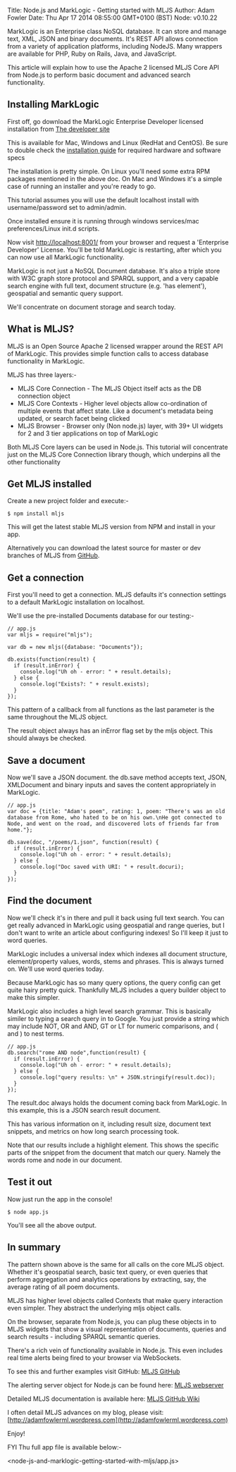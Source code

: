 Title: Node.js and MarkLogic - Getting started with MLJS
Author: Adam Fowler
Date: Thu Apr 17 2014 08:55:00 GMT+0100 (BST)
Node: v0.10.22

MarkLogic is an Enterprise class NoSQL database. It can store and manage text, XML, JSON and binary documents.
It's REST API allows connection from a variety of application platforms, including NodeJS. Many wrappers are
available for PHP, Ruby on Rails, Java, and JavaScript.

This article will explain how to use the Apache 2 licensed MLJS Core API from Node.js to perform basic document
and advanced search functionality.

## Installing MarkLogic

First off, go download the MarkLogic Enterprise Developer licensed installation from [The developer site](http://developer.marklogic.com/products)

This is available for Mac, Windows and Linux (RedHat and CentOS). Be sure to double check the
[installation guide](http://docs.marklogic.com/guide/installation/intro#chapter) for required
hardware and software specs

The installation is pretty simple. On Linux you'll need some extra RPM packages mentioned in the above doc. On Mac and Windows
it's a simple case of running an installer and you're ready to go.

This tutorial assumes you will use the default localhost install with username/password set to admin/admin.

Once installed ensure it is running through windows services/mac preferences/Linux init.d scripts.

Now visit [http://localhost:8001/](http://localhost:8001/) from your browser and request a 'Enterprise Developer' License. You'll be told MarkLogic
is restarting, after which you can now use all MarkLogic functionality.

MarkLogic is not just a NoSQL Document database. It's also a triple store with W3C graph store protocol and SPARQL support,
and a very capable search engine with full text, document structure (e.g. 'has element'), geospatial and semantic query support.

We'll concentrate on document storage and search today.

## What is MLJS?

MLJS is an Open Source Apache 2 licensed wrapper around the REST API of MarkLogic. This provides simple function calls to
access database functionality in MarkLogic.

MLJS has three layers:-

 - MLJS Core Connection - The MLJS Object itself acts as the DB connection object
 - MLJS Core Contexts - Higher level objects allow co-ordination of multiple events that affect state. Like a document's metadata being updated, or search facet being clicked
 - MLJS Browser - Browser only (Non node.js) layer, with 39+ UI widgets for 2 and 3 tier applications on top of MarkLogic

Both MLJS Core layers can be used in Node.js. This tutorial will concentrate just on the MLJS Core Connection library though,
which underpins all the other functionality

## Get MLJS installed

Create a new project folder and execute:-

    $ npm install mljs

This will get the latest stable MLJS version from NPM and install in your app.

Alternatively you can download the latest source for master or dev branches of MLJS from [GitHub](https://github.com/adamfowleruk/mljs).

## Get a connection

First you'll need to get a connection. MLJS defaults it's connection settings to a default MarkLogic installation on localhost.

We'll use the pre-installed Documents database for our testing:-

    // app.js
    var mljs = require("mljs");

    var db = new mljs({database: "Documents"});

    db.exists(function(result) {
      if (result.inError) {
        console.log("Uh oh - error: " + result.details);
      } else {
        console.log("Exists?: " + result.exists);
      }
    });

This pattern of a callback from all functions as the last parameter is the same throughout the MLJS object.

The result object always has an inError flag set by the mljs object. This should always be checked.

## Save a document

Now we'll save a JSON document. the db.save method accepts text, JSON, XMLDocument and binary inputs and saves the content appropriately in MarkLogic.

    // app.js
    var doc = {title: "Adam's poem", rating: 1, poem: "There's was an old database from Rome, who hated to be on his own.\nHe got connected to Node, and went on the road, and discovered lots of friends far from home."};

    db.save(doc, "/poems/1.json", function(result) {
      if (result.inError) {
        console.log("Uh oh - error: " + result.details);
      } else {
        console.log("Doc saved with URI: " + result.docuri);
      }
    });

## Find the document

Now we'll check it's in there and pull it back using full text search. You can get really advanced in MarkLogic using geospatial
and range queries, but I don't want to write an article about configuring indexes! So I'll keep it just to word queries.

MarkLogic includes a universal index which indexes all document structure, element/property values, words, stems and phrases. This
is always turned on. We'll use word queries today.

Because MarkLogic has so many query options, the query config can get quite hairy pretty quick. Thankfully MLJS includes a query builder
object to make this simpler.

MarkLogic also includes a high level search grammar. This is basically similer to typing a search query in to Google. You just provide a string
which may include NOT, OR and AND, GT or LT for numeric comparisons, and ( and ) to nest terms.

    // app.js
    db.search("rome AND node",function(result) {
      if (result.inError) {
        console.log("Uh oh - error: " + result.details);
      } else {
        console.log("query results: \n" + JSON.stringify(result.doc));
      }
    });

The result.doc always holds the document coming back from MarkLogic. In this example, this is a JSON search result document.

This has various information on it, including result size, document text snippets, and metrics on how long search processing took.

Note that our results include a highlight element. This shows the specific parts of the snippet from the document that match our query.
Namely the words rome and node in our document.

## Test it out

Now just run the app in the console!

    $ node app.js

You'll see all the above output.

## In summary

The pattern shown above is the same for all calls on the core MLJS object. Whether it's geospatial search, basic text query, or even
queries that perform aggregation and analytics operations by extracting, say, the average rating of all poem documents.

MLJS has higher level objects called Contexts that make query interaction even simpler. They abstract the underlying mljs object calls.

On the browser, separate from Node.js, you can plug these objects in to MLJS widgets that show a visual representation of documents,
queries and search results - including SPARQL semantic queries.

There's a rich vein of functionality available in Node.js. This even includes real time alerts being fired to your browser via WebSockets.

To see this and further examples visit GitHub: [MLJS GitHub](https://github.com/adamfowleruk/mljs)

The alerting server object for Node.js can be found here: [MLJS webserver](https://github.com/adamfowleruk/mljs/blob/master/mljs-webserver.js)

Detailed MLJS documentation is available here: [MLJS GitHub Wiki](https://github.com/adamfowleruk/mljs/wiki)

I often detail MLJS advances on my blog, please visit: [http://adamfowlerml.wordpress.com](http://adamfowlerml.wordpress.com)

Enjoy!

FYI Thu full app file is available below:-


<node-js-and-marklogic-getting-started-with-mljs/app.js>
